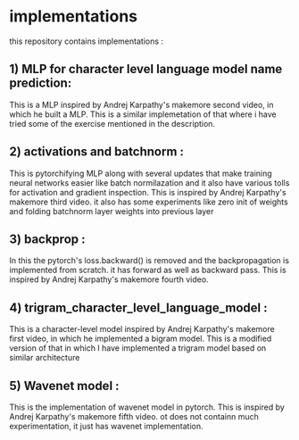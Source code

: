 # implementations
this repository contains implementations :
## 1) MLP for character level language model name prediction:
This is a MLP inspired by Andrej Karpathy's makemore second video, in which he built a MLP. This is a similar implemetation of that where i have tried some of the exercise mentioned in the description.

## 2) activations and batchnorm :
This is pytorchifying MLP along with several updates that make training neural networks easier like batch normilazation and it also have various tolls for activation and gradient inspection. This is inspired by Andrej Karpathy's makemore third video. it also has some experiments like zero init of weights and folding batchnorm layer weights into previous layer

## 3) backprop :
In this the pytorch's loss.backward() is removed and the backpropagation is implemented from scratch. it has forward as well as backward pass. This is inspired by Andrej Karpathy's makemore fourth video.

## 4) trigram_character_level_language_model :
This is a character-level model inspired by Andrej Karpathy's makemore first video, in which he implemented a bigram model. This is a modified version of that in which I have implemented a trigram model based on similar architecture

## 5) Wavenet model :
This is the implementation of wavenet model in pytorch. This is inspired by Andrej Karpathy's makemore fifth video. ot does not containn much experimentation, it just has wavenet implementation.

